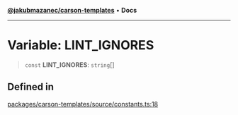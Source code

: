 [**@jakubmazanec/carson-templates**](../README.md) • **Docs**

---

# Variable: LINT_IGNORES

> `const` **LINT_IGNORES**: `string`[]

## Defined in

[packages/carson-templates/source/constants.ts:18](https://github.com/jakubmazanec/tools/blob/043f017b24789eba8a7eb285e0e1042ac4eaaeea/packages/carson-templates/source/constants.ts#L18)
